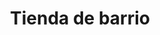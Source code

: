 ---
title: "Tienda de barrio"
url: /ciudad-satelite/tienda-de-barrio-avenida-escalona-y-aguero-5/
shop: comodidad
---